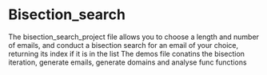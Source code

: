 # Bisection_search
The bisection_search_project file allows you to choose a length and number of emails, and conduct a bisection search for an email of your choice, returning its index if it is in the list
The demos file conatins the bisection iteration, generate emails, generate domains and analyse func functions
